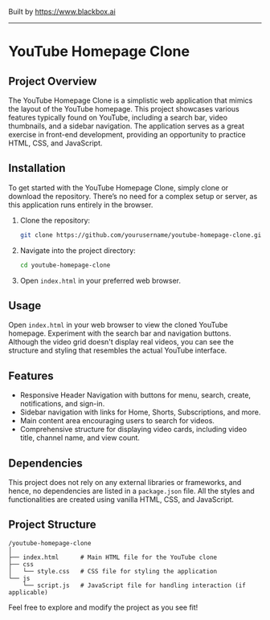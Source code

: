 
Built by https://www.blackbox.ai

---

# YouTube Homepage Clone

## Project Overview
The YouTube Homepage Clone is a simplistic web application that mimics the layout of the YouTube homepage. This project showcases various features typically found on YouTube, including a search bar, video thumbnails, and a sidebar navigation. The application serves as a great exercise in front-end development, providing an opportunity to practice HTML, CSS, and JavaScript.

## Installation
To get started with the YouTube Homepage Clone, simply clone or download the repository. There’s no need for a complex setup or server, as this application runs entirely in the browser.

1. Clone the repository:
   ```bash
   git clone https://github.com/yourusername/youtube-homepage-clone.git
   ```

2. Navigate into the project directory:
   ```bash
   cd youtube-homepage-clone
   ```

3. Open `index.html` in your preferred web browser.

## Usage
Open `index.html` in your web browser to view the cloned YouTube homepage. Experiment with the search bar and navigation buttons. Although the video grid doesn't display real videos, you can see the structure and styling that resembles the actual YouTube interface.

## Features
- Responsive Header Navigation with buttons for menu, search, create, notifications, and sign-in.
- Sidebar navigation with links for Home, Shorts, Subscriptions, and more.
- Main content area encouraging users to search for videos.
- Comprehensive structure for displaying video cards, including video title, channel name, and view count.

## Dependencies
This project does not rely on any external libraries or frameworks, and hence, no dependencies are listed in a `package.json` file. All the styles and functionalities are created using vanilla HTML, CSS, and JavaScript.

## Project Structure
```
/youtube-homepage-clone
│
├── index.html      # Main HTML file for the YouTube clone
├── css
│   └── style.css   # CSS file for styling the application
└── js
    └── script.js   # JavaScript file for handling interaction (if applicable)
```

Feel free to explore and modify the project as you see fit!
